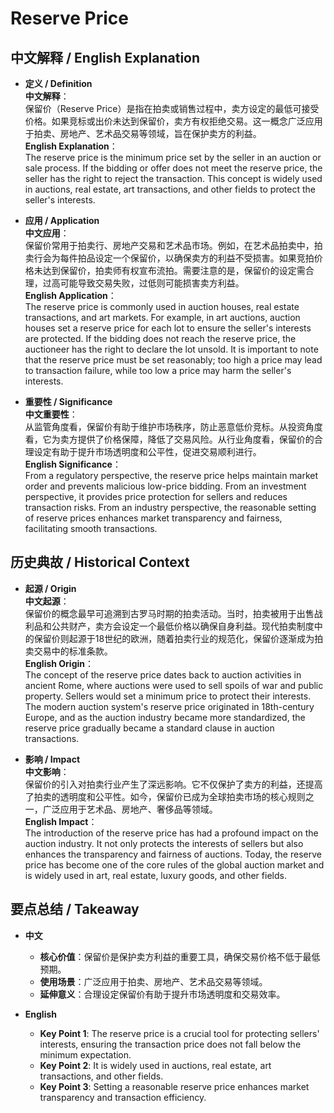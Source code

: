 # Reserve Price

## 中文解释 / English Explanation

* **定义 / Definition**  
  **中文解释**：  
  保留价（Reserve Price）是指在拍卖或销售过程中，卖方设定的最低可接受价格。如果竞标或出价未达到保留价，卖方有权拒绝交易。这一概念广泛应用于拍卖、房地产、艺术品交易等领域，旨在保护卖方的利益。  
  **English Explanation**：  
  The reserve price is the minimum price set by the seller in an auction or sale process. If the bidding or offer does not meet the reserve price, the seller has the right to reject the transaction. This concept is widely used in auctions, real estate, art transactions, and other fields to protect the seller's interests.

* **应用 / Application**  
  **中文应用**：  
  保留价常用于拍卖行、房地产交易和艺术品市场。例如，在艺术品拍卖中，拍卖行会为每件拍品设定一个保留价，以确保卖方的利益不受损害。如果竞拍价格未达到保留价，拍卖师有权宣布流拍。需要注意的是，保留价的设定需合理，过高可能导致交易失败，过低则可能损害卖方利益。  
  **English Application**：  
  The reserve price is commonly used in auction houses, real estate transactions, and art markets. For example, in art auctions, auction houses set a reserve price for each lot to ensure the seller's interests are protected. If the bidding does not reach the reserve price, the auctioneer has the right to declare the lot unsold. It is important to note that the reserve price must be set reasonably; too high a price may lead to transaction failure, while too low a price may harm the seller's interests.

* **重要性 / Significance**  
  **中文重要性**：  
  从监管角度看，保留价有助于维护市场秩序，防止恶意低价竞标。从投资角度看，它为卖方提供了价格保障，降低了交易风险。从行业角度看，保留价的合理设定有助于提升市场透明度和公平性，促进交易顺利进行。  
  **English Significance**：  
  From a regulatory perspective, the reserve price helps maintain market order and prevents malicious low-price bidding. From an investment perspective, it provides price protection for sellers and reduces transaction risks. From an industry perspective, the reasonable setting of reserve prices enhances market transparency and fairness, facilitating smooth transactions.

## 历史典故 / Historical Context

* **起源 / Origin**  
  **中文起源**：  
  保留价的概念最早可追溯到古罗马时期的拍卖活动。当时，拍卖被用于出售战利品和公共财产，卖方会设定一个最低价格以确保自身利益。现代拍卖制度中的保留价则起源于18世纪的欧洲，随着拍卖行业的规范化，保留价逐渐成为拍卖交易中的标准条款。  
  **English Origin**：  
  The concept of the reserve price dates back to auction activities in ancient Rome, where auctions were used to sell spoils of war and public property. Sellers would set a minimum price to protect their interests. The modern auction system's reserve price originated in 18th-century Europe, and as the auction industry became more standardized, the reserve price gradually became a standard clause in auction transactions.

* **影响 / Impact**  
  **中文影响**：  
  保留价的引入对拍卖行业产生了深远影响。它不仅保护了卖方的利益，还提高了拍卖的透明度和公平性。如今，保留价已成为全球拍卖市场的核心规则之一，广泛应用于艺术品、房地产、奢侈品等领域。  
  **English Impact**：  
  The introduction of the reserve price has had a profound impact on the auction industry. It not only protects the interests of sellers but also enhances the transparency and fairness of auctions. Today, the reserve price has become one of the core rules of the global auction market and is widely used in art, real estate, luxury goods, and other fields.

## 要点总结 / Takeaway

* **中文**  
  - **核心价值**：保留价是保护卖方利益的重要工具，确保交易价格不低于最低预期。  
  - **使用场景**：广泛应用于拍卖、房地产、艺术品交易等领域。  
  - **延伸意义**：合理设定保留价有助于提升市场透明度和交易效率。  

* **English**  
  - **Key Point 1**: The reserve price is a crucial tool for protecting sellers' interests, ensuring the transaction price does not fall below the minimum expectation.  
  - **Key Point 2**: It is widely used in auctions, real estate, art transactions, and other fields.  
  - **Key Point 3**: Setting a reasonable reserve price enhances market transparency and transaction efficiency.
